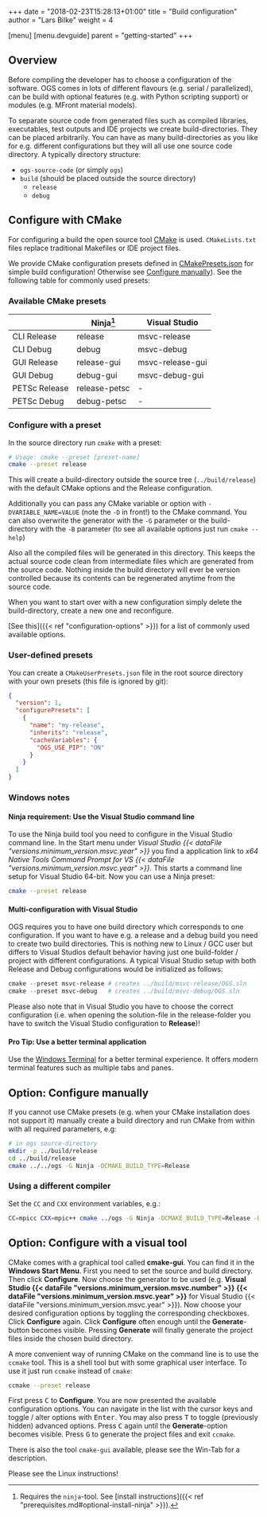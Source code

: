 +++
date = "2018-02-23T15:28:13+01:00"
title = "Build configuration"
author = "Lars Bilke"
weight = 4

[menu]
  [menu.devguide]
    parent = "getting-started"
+++

## Overview

Before compiling the developer has to choose a configuration of the software. OGS comes in lots of different flavours (e.g. serial / parallelized), can be build with optional features (e.g. with Python scripting support) or modules (e.g. MFront material models).

To separate source code from generated files such as compiled libraries, executables, test outputs and IDE projects we create build-directories. They can be placed arbitrarily. You can have as many build-directories as you like for e.g. different configurations but they will all use one source code directory. A typically directory structure:

- `ogs-source-code` (or simply `ogs`)
- `build` (should be placed outside the source directory)
  - `release`
  - `debug`

## Configure with CMake

For configuring a build the open source tool [CMake](http://www.cmake.org) is used. `CMakeLists.txt` files replace traditional Makefiles or IDE project files.

We provide CMake configuration presets defined in [CMakePresets.json](https://gitlab.opengeosys.org/ogs/ogs/-/blob/master/CMakePresets.json) for simple build configuration! Otherwise see [Configure manually](#option-configure-manually)). See the following table for commonly used presets:

### Available CMake presets

<!-- vale off -->

|               | Ninja[^1]     | Visual Studio    |
| ------------- | ------------- | ---------------- |
| CLI Release   | release       | msvc-release     |
| CLI Debug     | debug         | msvc-debug       |
| GUI Release   | release-gui   | msvc-release-gui |
| GUI Debug     | debug-gui     | msvc-debug-gui   |
| PETSc Release | release-petsc | -                |
| PETSc Debug   | debug-petsc   | -                |

<!-- vale on -->

[^1]: Requires the `ninja`-tool. See [install instructions]({{< ref "prerequisites.md#optional-install-ninja" >}}).

### Configure with a preset

In the source directory run `cmake` with a preset:

```bash
# Usage: cmake --preset [preset-name]
cmake --preset release
```

This will create a build-directory outside the source tree (`../build/release`) with the default CMake options and the Release configuration.

Additionally you can pass any CMake variable or option with `-DVARIABLE_NAME=VALUE` (note the `-D` in front!) to the CMake command. You can also overwrite the generator with the `-G` parameter or the build-directory with the `-B` parameter (to see all available options just run `cmake --help`)

Also all the compiled files will be generated in this directory. This keeps the actual source code clean from intermediate files which are generated from the source code. Nothing inside the build directory will ever be version controlled because its contents can be regenerated anytime from the source code.

When you want to start over with a new configuration simply delete the build-directory, create a new one and reconfigure.

[See this]({{< ref "configuration-options" >}}) for a list of commonly used available options.

<div class='note'>

### User-defined presets

You can create a `CMakeUserPresets.json` file in the root source directory with your own presets (this file is ignored by git):

```json
{
  "version": 1,
  "configurePresets": [
    {
      "name": "my-release",
      "inherits": "release",
      "cacheVariables": {
        "OGS_USE_PIP": "ON"
      }
    }
  ]
}

```

</div>

<div class='win'>

<div class='note'>

### Windows notes

#### <i class="far fa-check"></i> Ninja requirement: Use the Visual Studio command line

To use the Ninja build tool you need to configure in the Visual Studio command line. In the Start menu under *Visual Studio {{< dataFile "versions.minimum_version.msvc.year" >}}* you find a application link to *x64 Native Tools Command Prompt for VS {{< dataFile "versions.minimum_version.msvc.year" >}}*. This starts a command line setup for Visual Studio 64-bit. Now you can use a Ninja preset:

```bash
cmake --preset release
```

#### <i class="far fa-exclamation-triangle"></i> Multi-configuration with Visual Studio

OGS requires you to have one build directory which corresponds to one configuration. If you want to have e.g. a release and a debug build you need to create two build directories. This is nothing new to Linux / GCC user but differs to Visual Studios default behavior having just one build-folder / project with different configurations. A typical Visual Studio setup with both Release and Debug configurations would be initialized as follows:

```powershell
cmake --preset msvc-release # creates ../build/msvc-release/OGS.sln
cmake --preset msvc-debug   # creates ../build/msvc-debug/OGS.sln
```

Please also note that in Visual Studio you have to choose the correct configuration (i.e. when opening the solution-file in the release-folder you have to switch the Visual Studio configuration to **Release**)!

#### <i class="far fa-check"></i> Pro Tip: Use a better terminal application

Use the [Windows Terminal](https://www.microsoft.com/en-us/p/windows-terminal/9n0dx20hk701) for a better terminal experience. It offers modern terminal features such as multiple tabs and panes.

</div>

</div>

## Option: Configure manually

If you cannot use CMake presets (e.g. when your CMake installation does not support it) manually create a build directory and run CMake from within with all required parameters, e.g:

```bash
# in ogs source-directory
mkdir -p ../build/release
cd ../build/release
cmake ../../ogs -G Ninja -DCMAKE_BUILD_TYPE=Release
```

<div class='note'>

### Using a different compiler

Set the `CC` and `CXX` environment variables, e.g.:

```bash
CC=mpicc CXX=mpic++ cmake ../ogs -G Ninja -DCMAKE_BUILD_TYPE=Release -DOGS_USE_PETSC=ON
```

</div>

## Option: Configure with a visual tool

<div class='win'>

CMake comes with a graphical tool called **cmake-gui**. You can find it in the **Windows Start Menu**. First you need to set the source and build directory. Then click **Configure**. Now choose the generator to be used (e.g. **Visual Studio {{< dataFile "versions.minimum_version.msvc.number" >}} {{< dataFile "versions.minimum_version.msvc.year" >}}** for Visual Studio {{< dataFile "versions.minimum_version.msvc.year" >}}). Now choose your desired configuration options by toggling the corresponding checkboxes. Click **Configure** again. Click **Configure** often enough until the **Generate**-button becomes visible. Pressing **Generate** will finally generate the project files inside the chosen build directory.

</div>

<div class='linux'>

A more convenient way of running CMake on the command line is to use the `ccmake` tool. This is a shell tool but with some graphical user interface. To use it just run `ccmake` instead of `cmake`:

```bash
ccmake --preset release
```

First press <kbd>C</kbd> to **Configure**. You are now presented the available configuration options. You can navigate in the list with the cursor keys and toggle / alter options with <kbd>Enter</kbd>. You may also press <kbd>T</kbd> to toggle (previously hidden) advanced options. Press <kbd>C</kbd> again until the **Generate**-option becomes visible. Press <kbd>G</kbd> to generate the project files and exit `ccmake`.

There is also the tool `cmake-gui` available, please see the Win-Tab for a description.

</div>

<div class='mac'>

Please see the Linux instructions!

</div>
